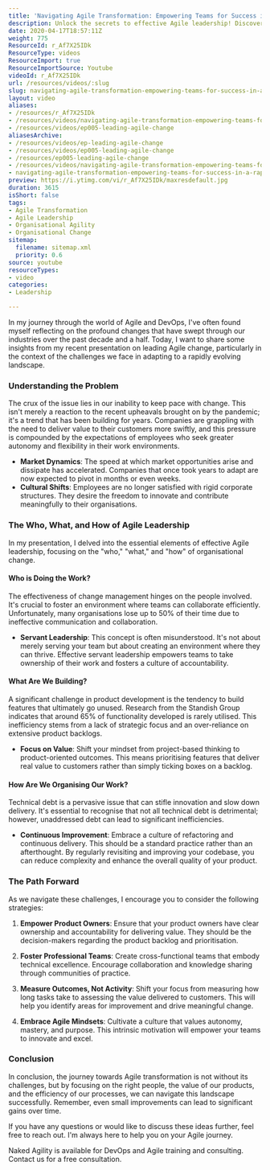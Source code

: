 ```yaml
---
title: 'Navigating Agile Transformation: Empowering Teams for Success in a Rapidly Changing Landscape'
description: Unlock the secrets to effective Agile leadership! Discover how to empower teams, focus on value, and embrace change in a fast-paced world.
date: 2020-04-17T18:57:11Z
weight: 775
ResourceId: r_Af7X25IDk
ResourceType: videos
ResourceImport: true
ResourceImportSource: Youtube
videoId: r_Af7X25IDk
url: /resources/videos/:slug
slug: navigating-agile-transformation-empowering-teams-for-success-in-a-rapidly-changing-landscape
layout: video
aliases:
- /resources/r_Af7X25IDk
- /resources/videos/navigating-agile-transformation-empowering-teams-for-success-in-a-rapidly-changing-landscape
- /resources/videos/ep005-leading-agile-change
aliasesArchive:
- /resources/videos/ep-leading-agile-change
- /resources/videos/ep005-leading-agile-change
- /resources/ep005-leading-agile-change
- /resources/videos/navigating-agile-transformation-empowering-teams-for-success-in-a-rapidly-changing-landscape
- navigating-agile-transformation-empowering-teams-for-success-in-a-rapidly-changing-landscape
preview: https://i.ytimg.com/vi/r_Af7X25IDk/maxresdefault.jpg
duration: 3615
isShort: false
tags:
- Agile Transformation
- Agile Leadership
- Organisational Agility
- Organisational Change
sitemap:
  filename: sitemap.xml
  priority: 0.6
source: youtube
resourceTypes:
- video
categories:
- Leadership

---
```

In my journey through the world of Agile and DevOps, I've often found myself reflecting on the profound changes that have swept through our industries over the past decade and a half. Today, I want to share some insights from my recent presentation on leading Agile change, particularly in the context of the challenges we face in adapting to a rapidly evolving landscape.

### Understanding the Problem

The crux of the issue lies in our inability to keep pace with change. This isn't merely a reaction to the recent upheavals brought on by the pandemic; it's a trend that has been building for years. Companies are grappling with the need to deliver value to their customers more swiftly, and this pressure is compounded by the expectations of employees who seek greater autonomy and flexibility in their work environments.

- **Market Dynamics**: The speed at which market opportunities arise and dissipate has accelerated. Companies that once took years to adapt are now expected to pivot in months or even weeks.
- **Cultural Shifts**: Employees are no longer satisfied with rigid corporate structures. They desire the freedom to innovate and contribute meaningfully to their organisations.

### The Who, What, and How of Agile Leadership

In my presentation, I delved into the essential elements of effective Agile leadership, focusing on the "who," "what," and "how" of organisational change.

#### Who is Doing the Work?

The effectiveness of change management hinges on the people involved. It's crucial to foster an environment where teams can collaborate efficiently. Unfortunately, many organisations lose up to 50% of their time due to ineffective communication and collaboration. 

- **Servant Leadership**: This concept is often misunderstood. It's not about merely serving your team but about creating an environment where they can thrive. Effective servant leadership empowers teams to take ownership of their work and fosters a culture of accountability.

#### What Are We Building?

A significant challenge in product development is the tendency to build features that ultimately go unused. Research from the Standish Group indicates that around 65% of functionality developed is rarely utilised. This inefficiency stems from a lack of strategic focus and an over-reliance on extensive product backlogs.

- **Focus on Value**: Shift your mindset from project-based thinking to product-oriented outcomes. This means prioritising features that deliver real value to customers rather than simply ticking boxes on a backlog.

#### How Are We Organising Our Work?

Technical debt is a pervasive issue that can stifle innovation and slow down delivery. It's essential to recognise that not all technical debt is detrimental; however, unaddressed debt can lead to significant inefficiencies.

- **Continuous Improvement**: Embrace a culture of refactoring and continuous delivery. This should be a standard practice rather than an afterthought. By regularly revisiting and improving your codebase, you can reduce complexity and enhance the overall quality of your product.

### The Path Forward

As we navigate these challenges, I encourage you to consider the following strategies:

1. **Empower Product Owners**: Ensure that your product owners have clear ownership and accountability for delivering value. They should be the decision-makers regarding the product backlog and prioritisation.
   
2. **Foster Professional Teams**: Create cross-functional teams that embody technical excellence. Encourage collaboration and knowledge sharing through communities of practice.

3. **Measure Outcomes, Not Activity**: Shift your focus from measuring how long tasks take to assessing the value delivered to customers. This will help you identify areas for improvement and drive meaningful change.

4. **Embrace Agile Mindsets**: Cultivate a culture that values autonomy, mastery, and purpose. This intrinsic motivation will empower your teams to innovate and excel.

### Conclusion

In conclusion, the journey towards Agile transformation is not without its challenges, but by focusing on the right people, the value of our products, and the efficiency of our processes, we can navigate this landscape successfully. Remember, even small improvements can lead to significant gains over time. 

If you have any questions or would like to discuss these ideas further, feel free to reach out. I'm always here to help you on your Agile journey. 

Naked Agility is available for DevOps and Agile training and consulting. Contact us for a free consultation.
